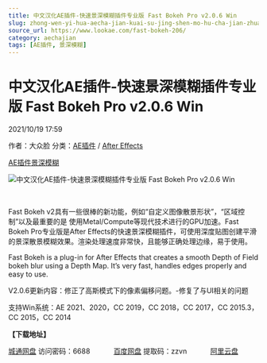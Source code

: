 ```yaml
---
title: 中文汉化AE插件-快速景深模糊插件专业版 Fast Bokeh Pro v2.0.6 Win
slug: zhong-wen-yi-hua-aecha-jian-kuai-su-jing-shen-mo-hu-cha-jian-zhuan-ye-ban-fast-bokeh-pro-v2-0-6-win
source_url: https://www.lookae.com/fast-bokeh-206/
category: aechajian
tags: [AE插件, 景深模糊]
---
```

# 中文汉化AE插件-快速景深模糊插件专业版 Fast Bokeh Pro v2.0.6 Win

2021/10/19 17:59

作者：大众脸
分类：[AE插件](https://www.lookae.com/after-effects/aechajian/) / [After Effects](https://www.lookae.com/after-effects/)

[AE插件](https://www.lookae.com/tag/ae%e6%8f%92%e4%bb%b6/)[景深模糊](https://www.lookae.com/tag/%e6%99%af%e6%b7%b1%e6%a8%a1%e7%b3%8a/)

![中文汉化AE插件-快速景深模糊插件专业版 Fast Bokeh Pro v2.0.6 Win](https://www.lookae.com/wp-content/uploads/2021/10/FastBokeh.jpg "中文汉化AE插件-快速景深模糊插件专业版 Fast Bokeh Pro v2.0.6 Win-LookAE.com")

[﻿﻿﻿](https://cloud.video.taobao.com//play/u/705956171/p/1/e/6/t/1/307007679505.mp4)

Fast Bokeh v2具有一些很棒的新功能，例如“自定义图像散景形状”，“区域控制”以及最重要的是 使用Metal/Compute等现代技术进行的GPU加速。Fast Bokeh Pro专业版是After Effects的快速景深模糊插件，可使用深度贴图创建平滑的景深散景模糊效果。渲染处理速度非常快，且能够正确处理边缘，易于使用。

Fast Bokeh is a plug-in for After Effects that creates a smooth Depth of Field bokeh blur using a Depth Map. It’s very fast, handles edges properly and easy to use.

V2.0.6更新内容：修正了高斯模式下的像素偏移问题。-修复了与UI相关的问题

支持Win系统：AE 2021、2020，CC 2019，CC 2018，CC 2017，CC 2015.3，CC 2015，CC 2014

**【下载地址】**

[城通网盘](https://url62.ctfile.com/f/680462-518167428-66e581) 访问密码：6688            [百度网盘](https://pan.baidu.com/s/1pWXE9ZkV4b4NZRBZWbWTbA) 提取码：zzvn            [阿里云盘](https://www.aliyundrive.com/s/MN1wmm9JSEJ)
